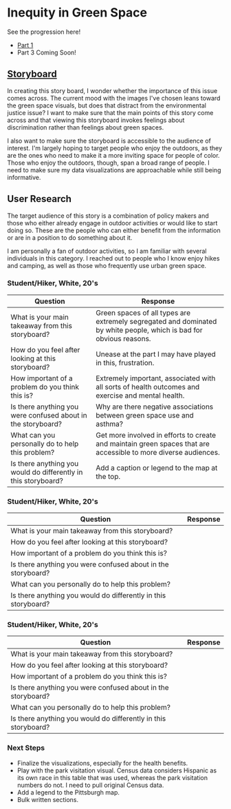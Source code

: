 # Inequity in Green Space

See the progression here!
- [Part 1](https://taypopp.github.io/Popp-Portfolio/FinalProject_tpopp.html)
- Part 3 Coming Soon!

## [Storyboard](https://preview.shorthand.com/uB4iZKHSfW6qM1d6)

In creating this story board, I wonder whether the importance of this issue comes across. The current mood with the images I've chosen leans toward the green space visuals, but does that distract from the environmental justice issue? I want to make sure that the main points of this story come across and that viewing this storyboard invokes feelings about discrimination rather than feelings about green spaces.

I also want to make sure the storyboard is accessible to the audience of interest. I'm largely hoping to target people who enjoy the outdoors, as they are the ones who need to make it a more inviting space for people of color. Those who enjoy the outdoors, though, span a broad range of people. I need to make sure my data visualizations are approachable while still being informative.

## User Research

The target audience of this story is a combination of policy makers and those who either already engage in outdoor activities or would like to start doing so. These are the people who can either benefit from the information or are in a position to do something about it. 

I am personally a fan of outdoor activities, so I am familiar with several individuals in this category. I reached out to people who I know enjoy hikes and camping, as well as those who frequently use urban green space. 

### Student/Hiker, White, 20's

| Question | Response |
| ------------- | ------------- | 
| What is your main takeaway from this storyboard? | Green spaces of all types are extremely segregated and dominated by white people, which is bad for obvious reasons. |
| How do you feel after looking at this storyboard? | Unease at the part I may have played in this, frustration. |
| How important of a problem do you think this is? | Extremely important, associated with all sorts of health outcomes and exercise and mental health. |
| Is there anything you were confused about in the storyboard? | Why are there negative associations between green space use and asthma? |
| What can you personally do to help this problem? | Get more involved in efforts to create and maintain green spaces that are accessible to more diverse audiences. |
| Is there anything you would do differently in this storyboard? | Add a caption or legend to the map at the top.  |

### Student/Hiker, White, 20's

| Question | Response |
| ------------- | ------------- | 
| What is your main takeaway from this storyboard? | |
| How do you feel after looking at this storyboard? | |
| How important of a problem do you think this is? | |
| Is there anything you were confused about in the storyboard? | |
| What can you personally do to help this problem? |  |
| Is there anything you would do differently in this storyboard? |  |

### Student/Hiker, White, 20's

| Question | Response |
| ------------- | ------------- | 
| What is your main takeaway from this storyboard? | |
| How do you feel after looking at this storyboard? | |
| How important of a problem do you think this is? | |
| Is there anything you were confused about in the storyboard? | |
| What can you personally do to help this problem? |  |
| Is there anything you would do differently in this storyboard? |  |

### Next Steps
- Finalize the visualizations, especially for the health benefits.
- Play with the park visitation visual. Census data considers Hispanic as its own race in this table that was used, whereas the park visitation numbers do not. I need to pull original Census data.
- Add a legend to the Pittsburgh map.
- Bulk written sections.
